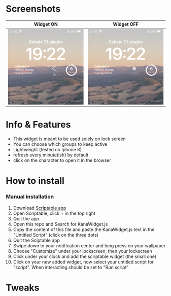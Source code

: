 # Screenshots
| Widget ON | Widget OFF |
|-----------|-----------|
| ![Widget on](KanaWidgetON.PNG) | ![Widget off](KanaWidgetOFF.PNG) |

# Info & Features
- This widget is meant to be used solely on lock screen
- You can choose which groups to keep active
- Lightweight (tested on Iphone 8)
- refresh every minute(ish) by default
- click on the character to open it in the browser

# How to install
### Manual installation
1) Download [Scriptable app](https://scriptable.app/)
2) Open Scriptable, click + in the top right
3) Quit the app
4) Open this repo and Search for KanaWidget.js
5) Copy the content of this file and paste the KanaWidget.js text in the "Untitled Script" (click on the three dots)
6) Quit the Sciptable app
7) Swipe down to your notification center and long press on your wallpaper
8) Choose "Customize" under your lockscreen, then your lockscreen
9) Click under your clock and add the scriptable widget (the small one)
10) Click on your new added widget, now select your untitled script for "script". When interacting should be set to "Run script"

# Tweaks
